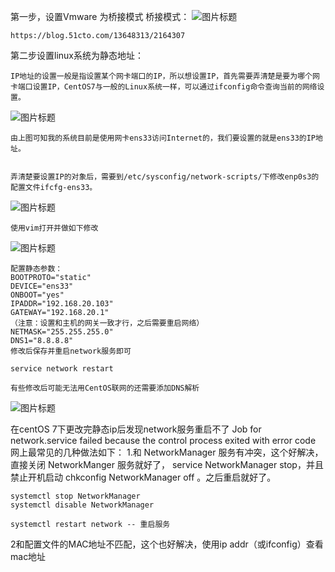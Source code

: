 第一步，设置Vmware 为桥接模式 桥接模式：
![图片标题](https://s1.51cto.com/images/20180825/1535188656993030.png?x-oss-process=image/watermark,size_16,text_QDUxQ1RP5Y2a5a6i,color_FFFFFF,t_100,g_se,x_10,y_10,shadow_90,type_ZmFuZ3poZW5naGVpdGk=)

    https://blog.51cto.com/13648313/2164307

第二步设置linux系统为静态地址：

    IP地址的设置一般是指设置某个网卡端口的IP，所以想设置IP，首先需要弄清楚是要为哪个网卡端口设置IP，CentOS7与一般的Linux系统一样，可以通过ifconfig命令查询当前的网络设置。

![图片标题](https://leanote.com/api/file/getImage?fileId=5fb1cfc6ab6441042100029c)


    由上图可知我的系统目前是使用网卡ens33访问Internet的，我们要设置的就是ens33的IP地址。
    
    
    弄清楚要设置IP的对象后，需要到/etc/sysconfig/network-scripts/下修改enp0s3的配置文件ifcfg-ens33。

![图片标题](https://leanote.com/api/file/getImage?fileId=5fb1cefeab64410421000294)



    使用vim打开并做如下修改

![图片标题](https://leanote.com/api/file/getImage?fileId=5fb1cefeab64410421000293)

    配置静态参数：
    BOOTPROTO="static"
    DEVICE="ens33"
    ONBOOT="yes"
    IPADDR="192.168.20.103"
    GATEWAY="192.168.20.1"
    （注意：设置和主机的网关一致才行，之后需要重启网络）
    NETMASK="255.255.255.0"
    DNS1="8.8.8.8"
    修改后保存并重启network服务即可
    
    service network restart

    有些修改后可能无法用CentOS联网的还需要添加DNS解析

![图片标题](https://leanote.com/api/file/getImage?fileId=5fb1d1a8ab6441020a0002c6)


在centOS 7下更改完静态ip后发现network服务重启不了
Job for network.service failed because the control process exited with error code
网上最常见的几种做法如下：
1.和 NetworkManager 服务有冲突，这个好解决，直接关闭 NetworkManger 服务就好了， service NetworkManager stop，并且禁止开机启动 chkconfig NetworkManager off 。之后重启就好了。

    systemctl stop NetworkManager 
    systemctl disable NetworkManager
    
    systemctl restart network -- 重启服务

2和配置文件的MAC地址不匹配，这个也好解决，使用ip addr（或ifconfig）查看mac地址






